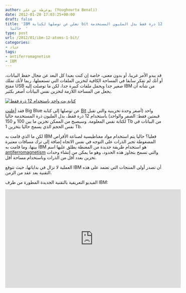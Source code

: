 ```yaml
---
author: يوغرطة بن علي (Youghourta Benali)
date: 2012-01-20 17:03:25+00:00
draft: false
title: 'IBM تعلن عن توصلها لكتابة bit واحد باستخدام 12 ذرة فقط بدل المليون المستخدمة
  حاليا  '
type: post
url: /2012/01/ibm-12-atoms-1-bit/
categories:
- عتاد
tags:
- antiferromagnetism
- IBM
---
```


قد يبدو الأمر غريبا، أو بدون معنى، خاصة إن كنت بعيدا كل البعد عن مجال حفظ البيانات، أو أنك لم تفكر سابقا في المساحة الكافية لتخزين الملفات التي تستعملها، ربما لأنك تملك مفتح USB صغير جدا ويحمل ملفات كبيرة جدا، لكن ما توصلت إليه IBM من شأنه أن يجعل من المساحة اللازمة لتخزين نفس البيانات أصغر بكثير.




[![كتابة بت واحد باستخدام 12 ذرة فقط](https://www.it-scoop.com/wp-content/uploads/2012/01/12-atoms-1-bit.png)
](https://www.it-scoop.com/wp-content/uploads/2012/01/12-atoms-1-bit.png)




فقد [أعلنت](http://www-03.ibm.com/press/us/en/pressrelease/36473.wss) Big Blue عن توصلها إلى كتابة [Bit](http://en.wikipedia.org/wiki/Bit) واحد (أصغر وحدة تخزينية والتي تقبل قيمتين فقط: الصفر والواحد) باستخدام 12 ذرة فقط، بدل المليون ذرة المستخدمة حاليا لكتابة نفس المعلومة. وسيصبح من الممكن تخزين ما بين 100 و 150 Tb من البيانات في نفس الحجم الذي يسمح حاليا بتخزين 1 Tb.




لكن ما الذي قامت به IBM فعليا؟ حاليا يتم استخدام مواد مغناطيسية لصناعة الأقراص المضغوطة تجبر الذرات على التوجه في نفس الاتجاه إضافة إلى ترك مسافات معتبرة بينها، وما قامت به IBM هو استخدام طريقة جديدة من المغنطة يطلق عليها اسم [antiferromagnetism](http://en.wikipedia.org/wiki/Antiferromagnetism) والتي تسمح بتجاوز هذه الحدود، وهو ما يمكن من إنشاء وحدات تخزين بعدد أقل من الذرات وباستخدام مساحة أقل.




العملية لا تزال في بداياتها، حيث تتوقع IBM أن تصدر أولى المنتجات التي تعتمد على هذه التقنية بعد عقد من الزمن.




الفيديو التعريفية بالتقنية الجديدة المطورة من طرف IBM:




<!-- more -->




<iframe src="http://www.youtube.com/embed/hpKMShooDBo?rel=0" height="315" frameborder="0" width="560"></iframe>
